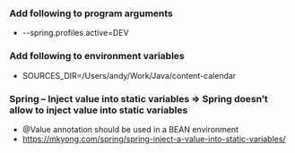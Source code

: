 ### Add following to program arguments
* --spring.profiles.active=DEV 

### Add following to environment variables
* SOURCES_DIR=/Users/andy/Work/Java/content-calendar


### Spring – Inject value into static variables => Spring doesn’t allow to inject value into static variables
* @Value annotation should be used in a BEAN environment
* https://mkyong.com/spring/spring-inject-a-value-into-static-variables/

